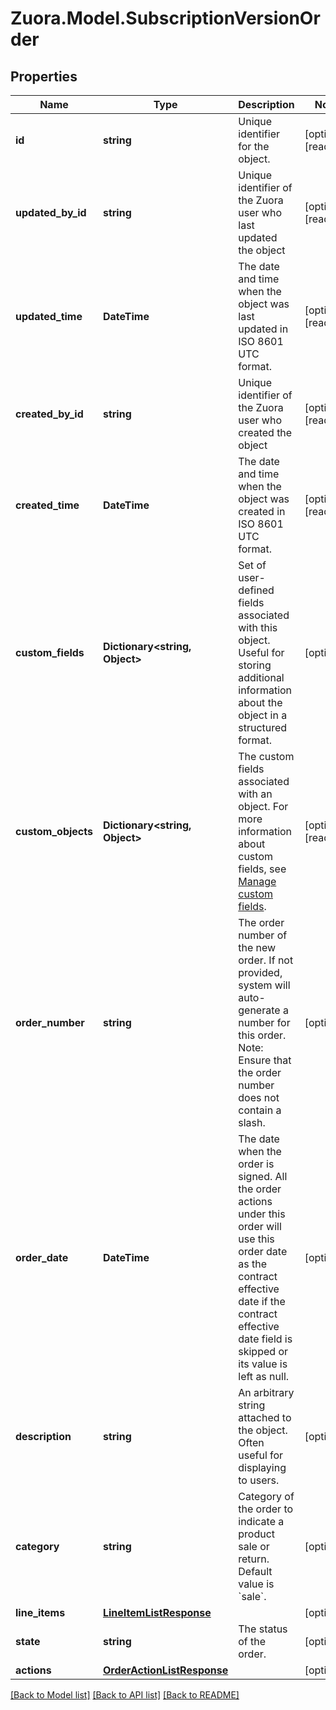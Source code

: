 
# Zuora.Model.SubscriptionVersionOrder

## Properties

Name | Type | Description | Notes
------------ | ------------- | ------------- | -------------
**id** | **string** | Unique identifier for the object. | [optional] [readonly] 
**updated_by_id** | **string** | Unique identifier of the Zuora user who last updated the object | [optional] [readonly] 
**updated_time** | **DateTime** | The date and time when the object was last updated in ISO 8601 UTC format. | [optional] [readonly] 
**created_by_id** | **string** | Unique identifier of the Zuora user who created the object | [optional] [readonly] 
**created_time** | **DateTime** | The date and time when the object was created in ISO 8601 UTC format. | [optional] [readonly] 
**custom_fields** | **Dictionary&lt;string, Object&gt;** | Set of user-defined fields associated with this object. Useful for storing additional information about the object in a structured format. | [optional] 
**custom_objects** | **Dictionary&lt;string, Object&gt;** | The custom fields associated with an object. For more information about custom fields, see [Manage custom fields](https://knowledgecenter.zuora.com/Central_Platform/Manage_Custom_Fields). | [optional] [readonly] 
**order_number** | **string** | The order number of the new order. If not provided, system will auto-generate a number for this order.     Note: Ensure that the order number does not contain a slash. | [optional] 
**order_date** | **DateTime** | The date when the order is signed. All the order actions under this order will use this order date as the contract effective date if the contract effective date field is skipped or its value is left as null. | [optional] 
**description** | **string** | An arbitrary string attached to the object. Often useful for displaying to users. | [optional] 
**category** | **string** | Category of the order to indicate a product sale or return. Default value is &#x60;sale&#x60;. | [optional] 
**line_items** | [**LineItemListResponse**](LineItemListResponse.md) |  | [optional] 
**state** | **string** | The status of the order. | [optional] 
**actions** | [**OrderActionListResponse**](OrderActionListResponse.md) |  | [optional] 

[[Back to Model list]](../README.md#documentation-for-models)
[[Back to API list]](../README.md#documentation-for-api-endpoints)
[[Back to README]](../README.md)

